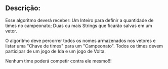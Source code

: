 ## Descrição:

Esse algoritmo deverá receber:
Um Inteiro para definir a quantidade de times no campeonato;
Duas ou mais Strings que ficarão salvas em um vetor.

O algoritmo deve percorrer todos os nomes armazenados nos vetores e listar uma "Chave de times" para um "Campeonato". Todos os times devem participar de um jogo de Ida e um jogo de Volta. 

Nenhum time poderá competir contra ele mesmo!!!